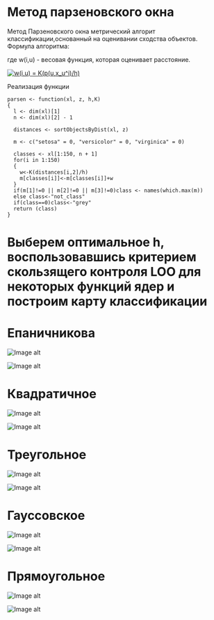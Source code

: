 # Метод парзеновского окна
Метод Парзеновского окна метрический алгорит классификации,основанный на оценивании сходства объектов.
Формула алгоритма:

где w(i,u) - весовая функция, которая оценивает расстояние. 

<a href="https://www.codecogs.com/eqnedit.php?latex=w(i,u)&space;=&space;K(p(u,x_u^i)/h)" target="_blank"><img src="https://latex.codecogs.com/png.latex?w(i,u)&space;=&space;K(p(u,x_u^i)/h)" title="w(i,u) = K(p(u,x_u^i)/h)" /></a>


Реализация функции

```
parsen <- function(xl, z, h,K)
{
  l <- dim(xl)[1]
  n <- dim(xl)[2] - 1
  
  distances <- sortObjectsByDist(xl, z)
  
  m <- c("setosa" = 0, "versicolor" = 0, "virginica" = 0)
  
  classes <- xl[1:150, n + 1]
  for(i in 1:150)
  {
    w<-K(distances[i,2]/h)
    m[classes[i]]<-m[classes[i]]+w
  }
  if(m[1]!=0 || m[2]!=0 || m[3]!=0)class <- names(which.max(m))
  else class<-"not_class"
  if(class==0)class<-"grey"
  return (class)
}
```

# Выберем оптимальное h, воспользовавшись критерием скользящего контроля LOO для некоторых функций ядер и построим карту классификации


# Епаничникова
![Image alt](https://github.com/KOCTYN/ML0/blob/master/lab2/epanechnikov_map.png)

![Image alt](https://github.com/KOCTYN/ML0/blob/master/lab2/LOO_for_epanechnikov.png)



# Квадратичное
![Image alt](https://github.com/KOCTYN/ML0/blob/master/lab2/qvad_map.png)

![Image alt](https://github.com/KOCTYN/ML0/blob/master/lab2/LOO_for_qvad.png)

# Треугольное
![Image alt](https://github.com/KOCTYN/ML0/blob/master/lab2/triygolnik_map.png)

![Image alt](https://github.com/KOCTYN/ML0/blob/master/lab2/LOO_for_triygolnik.png)

# Гауссовское
![Image alt](https://github.com/KOCTYN/ML0/blob/master/lab2/gaus_map.png)


![Image alt](https://github.com/KOCTYN/ML0/blob/master/lab2/LOO_for_gaus.png)


# Прямоугольное
![Image alt](https://github.com/KOCTYN/ML0/blob/master/lab2/primoygolnik_map.png)

![Image alt](https://github.com/KOCTYN/ML0/blob/master/lab2/LOO_for_primoygolnik.png)

